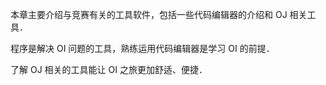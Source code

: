 本章主要介绍与竞赛有关的工具软件，包括一些代码编辑器的介绍和 OJ 相关工具．

程序是解决 OI 问题的工具，熟练运用代码编辑器是学习 OI 的前提．

了解 OJ 相关的工具能让 OI 之旅更加舒适、便捷．
